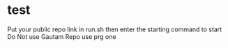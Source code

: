 # test
Put your public repo link in run.sh
then enter the starting command to start
Do Not use Gautam Repo use prg one
